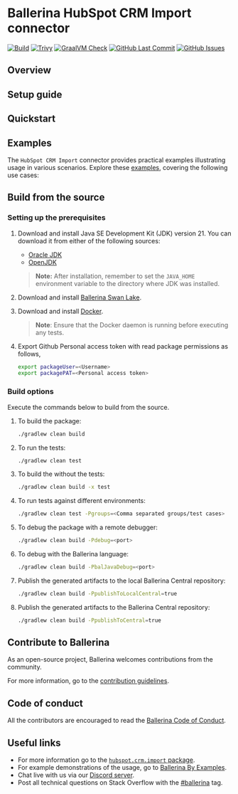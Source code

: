 # Ballerina HubSpot CRM Import connector

[![Build](https://github.com/ballerina-platform/module-ballerinax-hubspot.crm.import/actions/workflows/ci.yml/badge.svg)](https://github.com/ballerina-platform/module-ballerinax-hubspot.crm.import/actions/workflows/ci.yml)
[![Trivy](https://github.com/ballerina-platform/module-ballerinax-hubspot.crm.import/actions/workflows/trivy-scan.yml/badge.svg)](https://github.com/ballerina-platform/module-ballerinax-hubspot.crm.import/actions/workflows/trivy-scan.yml)
[![GraalVM Check](https://github.com/ballerina-platform/module-ballerinax-hubspot.crm.import/actions/workflows/build-with-bal-test-graalvm.yml/badge.svg)](https://github.com/ballerina-platform/module-ballerinax-hubspot.crm.import/actions/workflows/build-with-bal-test-graalvm.yml)
[![GitHub Last Commit](https://img.shields.io/github/last-commit/ballerina-platform/module-ballerinax-hubspot.crm.import.svg)](https://github.com/ballerina-platform/module-ballerinax-hubspot.crm.import/commits/master)
[![GitHub Issues](https://img.shields.io/github/issues/ballerina-platform/ballerina-library/module/hubspot.crm.import.svg?label=Open%20Issues)](https://github.com/ballerina-platform/ballerina-library/labels/module%hubspot.crm.import)

## Overview

[//]: # (TODO: Add overview mentioning the purpose of the module, supported REST API versions, and other high-level details.)

## Setup guide

[//]: # (TODO: Add detailed steps to obtain credentials and configure the module.)

## Quickstart

[//]: # (TODO: Add a quickstart guide to demonstrate a basic functionality of the module, including sample code snippets.)

## Examples

The `HubSpot CRM Import` connector provides practical examples illustrating usage in various scenarios. Explore these [examples](https://github.com/module-ballerinax-hubspot.crm.import/tree/main/examples/), covering the following use cases:

[//]: # (TODO: Add examples)

## Build from the source

### Setting up the prerequisites

1. Download and install Java SE Development Kit (JDK) version 21. You can download it from either of the following sources:

    * [Oracle JDK](https://www.oracle.com/java/technologies/downloads/)
    * [OpenJDK](https://adoptium.net/)

   > **Note:** After installation, remember to set the `JAVA_HOME` environment variable to the directory where JDK was installed.

2. Download and install [Ballerina Swan Lake](https://ballerina.io/).

3. Download and install [Docker](https://www.docker.com/get-started).

   > **Note**: Ensure that the Docker daemon is running before executing any tests.

4. Export Github Personal access token with read package permissions as follows,

    ```bash
    export packageUser=<Username>
    export packagePAT=<Personal access token>
    ```

### Build options

Execute the commands below to build from the source.

1. To build the package:

   ```bash
   ./gradlew clean build
   ```

2. To run the tests:

   ```bash
   ./gradlew clean test
   ```

3. To build the without the tests:

   ```bash
   ./gradlew clean build -x test
   ```

4. To run tests against different environments:

   ```bash
   ./gradlew clean test -Pgroups=<Comma separated groups/test cases>
   ```

5. To debug the package with a remote debugger:

   ```bash
   ./gradlew clean build -Pdebug=<port>
   ```

6. To debug with the Ballerina language:

   ```bash
   ./gradlew clean build -PbalJavaDebug=<port>
   ```

7. Publish the generated artifacts to the local Ballerina Central repository:

    ```bash
    ./gradlew clean build -PpublishToLocalCentral=true
    ```

8. Publish the generated artifacts to the Ballerina Central repository:

   ```bash
   ./gradlew clean build -PpublishToCentral=true
   ```

## Contribute to Ballerina

As an open-source project, Ballerina welcomes contributions from the community.

For more information, go to the [contribution guidelines](https://github.com/ballerina-platform/ballerina-lang/blob/master/CONTRIBUTING.md).

## Code of conduct

All the contributors are encouraged to read the [Ballerina Code of Conduct](https://ballerina.io/code-of-conduct).

## Useful links

* For more information go to the [`hubspot.crm.import` package](https://central.ballerina.io/ballerinax/hubspot.crm.import/latest).
* For example demonstrations of the usage, go to [Ballerina By Examples](https://ballerina.io/learn/by-example/).
* Chat live with us via our [Discord server](https://discord.gg/ballerinalang).
* Post all technical questions on Stack Overflow with the [#ballerina](https://stackoverflow.com/questions/tagged/ballerina) tag.
